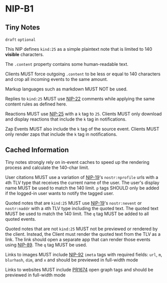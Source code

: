 NIP-B1
======

Tiny Notes
----------

`draft` `optional`

This NIP defines `kind:25` as a simple plaintext note that is limited to 140 **visible** characters.

The `.content` property contains some human-readable text. 

Clients MUST force outgoing `.content` to be less or equal to 140 characters and crop all incoming events to the same amount.

Markup languages such as markdown MUST NOT be used.

Replies to `kind:25` MUST use [NIP-22](22.md) comments while applying the same content rules as defined here.

Reactions MUST use [NIP-25](25.md) with a `k` tag to `25`. Clients MUST only download and display reactions that include the `k` tag in notifications.

Zap Events MUST also include the `k` tag of the source event. Clients MUST only render zaps that include the `k` tag in notifications.

## Cached Information

Tiny notes strongly rely on in-event caches to speed up the rendering process and calculate the 140-char limit. 

User citations MUST use a variation of [NIP-19](NIP-19)'s `nostr:nprofile` urls with a `4`th TLV type that receives the current name of the user. The user's display name MUST be used to match the 140 limit. `p` tags SHOULD only be added if the logged-in user wants to notify the tagged user.

Quoted notes that are `kind:25` MUST use [NIP-19](NIP-19)'s `nostr:nevent` or `nostr:naddr` with a `4`th TLV type including the quoted text. The quoted text MUST be used to match the 140 limit. The `q` tag MUST be added to all quoted events. 

Quoted notes that are not `kind:25` MUST not be previewed or rendered by the client. Instead, the Client must render the quoted text from the TLV as a link. The link should open a separate app that can render those events using [NIP-89](https://github.com/nostr-protocol/nips/blob/master/89.md). The `q` tag MUST be used.

Links to images MUST include [NIP-92](92.md) `imeta` tags with required fields: `url`, `m`, `blurhash`, `dim`, and `x` and should be previewed in full-width mode

Links to websites MUST include [PR1674](https://github.com/nostr-protocol/nips/pull/1674) open graph tags and should be previewed in full-width mode
